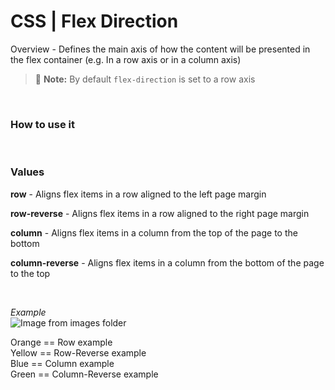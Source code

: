 # CSS | Flex Direction

Overview - Defines the main axis of how the content will be presented in the flex container (e.g. In a row axis or in a column axis)

> :memo: **Note:** By default `flex-direction` is set to a row axis

<br/>

### How to use it

<br/>

### Values

**row** - Aligns flex items in a row aligned to the left page margin 

**row-reverse** - Aligns flex items in a row aligned to the right page margin

**column** - Aligns flex items in a column from the top of the page to the bottom

**column-reverse** - Aligns flex items in a column from the bottom of the page to the top  

<br>

*Example*  
![Image from images folder](~@source/images/css/flexbox/flex-direction/flex-direction-example.png)  

Orange == Row example  
Yellow == Row-Reverse example  
Blue == Column example  
Green == Column-Reverse example